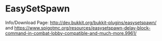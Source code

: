 # EasySetSpawn
Info/Download Page: http://dev.bukkit.org/bukkit-plugins/easysetspawn/ and https://www.spigotmc.org/resources/easysetspawn-delay-block-command-in-combat-lobby-compatible-and-much-more.9961/
